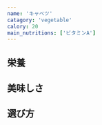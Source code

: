 ```yaml
---
name: 'キャベツ'
catagory: 'vegetable'
calory: 20
main_nutritions: ['ビタミンA']
---
```


## 栄養

## 美味しさ

## 選び方
